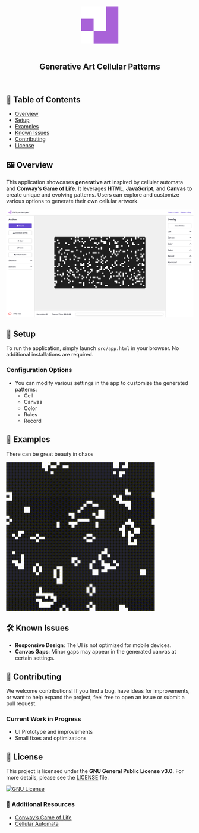 <div align="center">
  <br><br>
  <picture>
    <img alt="Generative Art Logo" src="/src/img/logo/android-chrome-512x512.png" width="20%" height="20%">
  </picture>
  <br><br>
  <h2>Generative Art Cellular Patterns</h2>
  <br>
</div>

## 📑 Table of Contents
- [Overview](#overview)
- [Setup](#setup)
- [Examples](#examples)
- [Known Issues](#known-issues)
- [Contributing](#contributing)
- [License](#license)

## 🖼️ Overview

This application showcases **generative art** inspired by cellular automata and **Conway’s Game of Life**. It leverages **HTML**, **JavaScript**, and **Canvas** to create unique and evolving patterns. Users can explore and customize various options to generate their own cellular artwork.

![Overview of the page](example/Screenshot.png "Screenshot of Generative Art")

## 🚀 Setup

To run the application, simply launch `src/app.html` in your browser. No additional installations are required.

### Configuration Options
- You can modify various settings in the app to customize the generated patterns:
  - Cell
  - Canvas
  - Color
  - Rules
  - Record

## 🎨 Examples

There can be great beauty in chaos

<p align="left">
    <img src="https://github.com/strawberry-development/generative-art-cellular-patterns/blob/main/example/original_2024-08-20T19-35-24-583Z.gif" alt="Generative Art Example" width="400">
</p>

## 🛠️ Known Issues
- **Responsive Design**: The UI is not optimized for mobile devices.
- **Canvas Gaps**: Minor gaps may appear in the generated canvas at certain settings.

## 🌱 Contributing

We welcome contributions! If you find a bug, have ideas for improvements, or want to help expand the project, feel free to open an issue or submit a pull request.

### Current Work in Progress
- UI Prototype and improvements
- Small fixes and optimizations

## 📜 License

This project is licensed under the **GNU General Public License v3.0**. For more details, please see the [LICENSE](./LICENSE) file.

[![GNU License](https://img.shields.io/badge/license-GNU-blue.svg)](https://github.com/strawberry-development/generative-art-cellular-patterns/blob/main/LICENSE)

### 🔗 Additional Resources
- [Conway’s Game of Life](https://en.wikipedia.org/wiki/Conway%27s_Game_of_Life)
- [Cellular Automata](https://en.wikipedia.org/wiki/Cellular_automaton)
